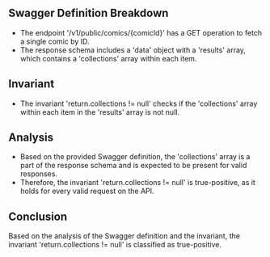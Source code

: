 ## Swagger Definition Breakdown
- The endpoint '/v1/public/comics/{comicId}' has a GET operation to fetch a single comic by ID.
- The response schema includes a 'data' object with a 'results' array, which contains a 'collections' array within each item.

## Invariant
- The invariant 'return.collections != null' checks if the 'collections' array within each item in the 'results' array is not null.

## Analysis
- Based on the provided Swagger definition, the 'collections' array is a part of the response schema and is expected to be present for valid responses.
- Therefore, the invariant 'return.collections != null' is true-positive, as it holds for every valid request on the API.

## Conclusion
Based on the analysis of the Swagger definition and the invariant, the invariant 'return.collections != null' is classified as true-positive.
